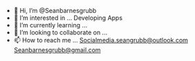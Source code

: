 - 👋 Hi, I’m @Seanbarnesgrubb
- 👀 I’m interested in ... Developing Apps 
- 🌱 I’m currently learning ... 
- 💞️ I’m looking to collaborate on ...
- 📫 How to reach me ...
  Socialmedia.seangrubb@outlook.com
  Seanbarnesgrubb@gmail.com

<!---
Seanbarnesgrubb/Seanbarnesgrubb is a ✨ special ✨ repository because its `README.md` (this file) appears on your GitHub profile.
You can click the Preview link to take a look at your changes.
--->
